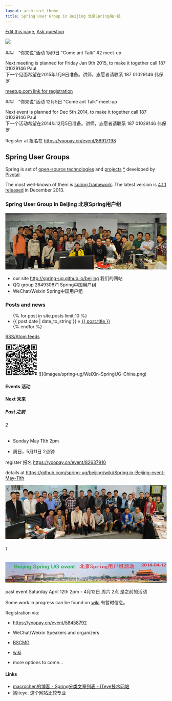 ```yaml
---
layout: architect_theme
title: Spring User Group in Beijing 北京Spring用户组
---
```


[Edit this page](https://github.com/spring-ug/beijing/edit/gh-pages/index.md),
[Ask question](https://github.com/spring-ug/beijing/issues)

<a href="http://coderetreat-china.github.io"><img src="http://coderetreat-china.github.io/images/logo/cnlogo.png"/></a>

###　“你来说”活动 1月9日 "Сome ant Talk" #2 meet-up

Next meeting is planned for Friday Jan 9th 2015, to make it together call 187 01029146 Paul  
下一个见面希望在2015年1月9日准备。讲师，志愿者请联系 187 01029146 伟保罗

[meetup.com link for registration](http://www.meetup.com/BeijingEntrepreneurs/events/219124667/)

###　“你来说”活动 12月5日 "Сome ant Talk" meet-up

Next event is planned for Dec 5th 2014, to make it together call 187 01029146 Paul  
下一个活动希望在2014年12月5日准备。讲师，志愿者请联系 187 01029146 伟保罗

Register at 报名在 <https://yoopay.cn/event/88917198>

## Spring User Groups

Spring is set of [open-source technologies](http://www.gopivotal.com/oss)
 and [projects](http://spring.io/projects) [*](https://github.com/spring-projects/)
 developed by [Pivotal](http://www.gopivotal.com/).

The most well-known of them is [spring framework](https://github.com/spring-projects/spring-framework).
The latest version is [4.1.1](http://mvnrepository.com/artifact/org.springframework/spring-core)
 [released](http://spring.io/blog/2013/12/12/announcing-spring-framework-4-0-ga-release) in December 2013. 

### Spring User Group in Beijing 北京Spring用户组

![](img/events/DSC_0606_800x280.jpg)

- our site <http://spring-ug.github.io/beijing> 我们的网站
- QQ group 264930871 Spring中国用户组
- WeChat/Weixin Spring中国用户组


### Posts and news

<ul class="posts">
  {% for post in site.posts limit:10 %}
    <li><span>{{ post.date | date_to_string }}</span> &raquo; <a href="/beijing{{ post.url }}">{{ post.title }}</a></li>
  {% endfor %}
</ul>

[RSS/Atom feeds](http://spring-ug.github.io/beijing/feed.articles.xml)

<!-- ![](images/spring-ug/QR-Code-SpringUG-China.png) -->
<a href="images/spring-ug/QR-Code-SpringUG-China.png">
<img src="images/spring-ug/QR-Code-SpringUG-China.png" width="100" height="100" /></a>
![](images/spring-ug/WeiXin-SpringUG-China.png)

#### Events 活动

#### Next 未来


##### Past 之前

###### 2

- Sunday May 11th 2pm

- 周日，5月11日 2点钟</br>

register 报名 <https://yoopay.cn/event/82637910>

details at <https://github.com/spring-ug/beijing/wiki/Spring.io-Beijing-event-May-11th>

![](img/events/spring-io-2.jpg)

###### 1

[![](img/events/TianAnMen-600x78-Beijing-Spring-UG-event-2014-04-12.jpg)](https://yoopay.cn/event/58458792)

past event Saturday April 12th 2pm - 4月12日 周六 2点 是之前的活动

Some work in progress can be found on [wiki](https://github.com/spring-ug/beijing/wiki) 有暂时信息。

Registration via:

- <https://yoopay.cn/event/58458792>

<script type="text/javascript" src="https://yoopay.cn/scripts/easyXDM.min.js"></script> <script type="text/javascript"> var REMOTE = "https://yoopay.cn"; var transport = new easyXDM.Socket(/** The configuration */{ remote: REMOTE + "/proxy.html?url=/payment/payment_widget/58458792%3Fwidth%3Dbig%26attendeeList%3Dhideen%26ref%3D", swf: REMOTE + "/scripts/easyxdm.swf", container: "embedded", onMessage: function(message, origin){ this.container.getElementsByTagName("iframe")[0].style.width = "100%"; this.container.getElementsByTagName("iframe")[0].style.height = parseInt(message)  + 20 + "px"; } }); </script> <div id="embedded"></div>

- WeChat/Weixin Speakers and organizers


- [BSCMG](http://www.meetup.com/BeijingSoftwareCraftsmanship/events/170135002/)
- [wiki](https://github.com/spring-ug/beijing/wiki)
- more options to come...


#### Links

- [macrochen的博客 - Spring分类文章列表 - ITeye技术网站](http://macrochen.iteye.com/category/56050)
- 搁iteye. 这个网站比较专业



